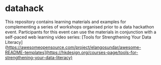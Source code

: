 # datahack
This repository contains learning materials and examples for complementing a series of workshops organised prior to a data hackathon event. Participants for this event can use the materials in conjunction with a self-paced web learning video series: 
[Tools for Strengthening Your Data Literacy](https://awesomeopensource.com/project/elangosundar/awesome-README-templates](https://hkdesign.org/courses-page/tools-for-strengthening-your-data-literacy)

